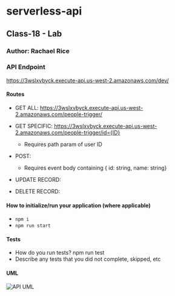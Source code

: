 # serverless-api

## Class-18 - Lab

### Author: Rachael Rice


### API Endpoint
https://3wslxvbyck.execute-api.us-west-2.amazonaws.com/dev/

#### Routes
- GET ALL: https://3wslxvbyck.execute-api.us-west-2.amazonaws.com/people-trigger/

- GET SPECIFIC: https://3wslxvbyck.execute-api.us-west-2.amazonaws.com/people-trigger/id={ID}
  - Requires path param of user ID

- POST:
  - Requires event body containing { id: string, name: string}

- UPDATE RECORD:

- DELETE RECORD: 

#### How to initialize/run your application (where applicable)

- `npm i`
- `npm run start`

#### Tests

- How do you run tests? npm run test
- Describe any tests that you did not complete, skipped, etc

#### UML

![API UML]()
